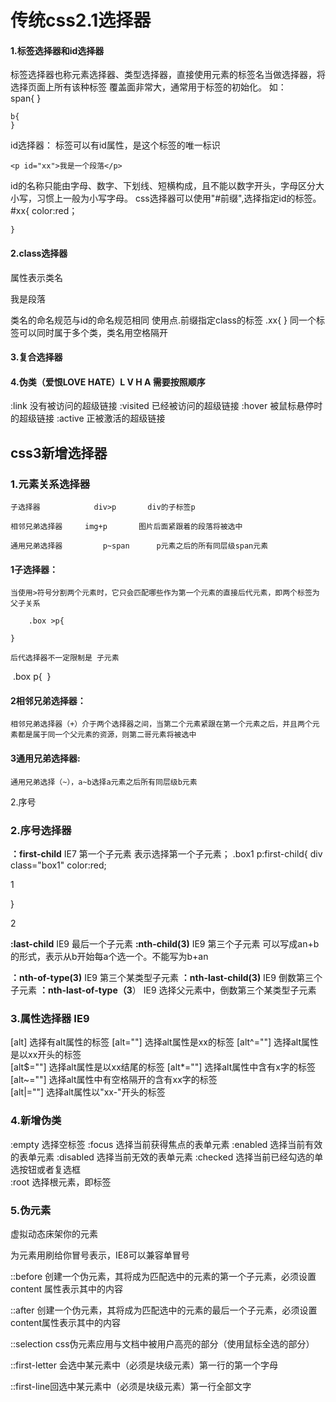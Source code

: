 # 传统css2.1选择器
#### 1.标签选择器和id选择器
标签选择器也称元素选择器、类型选择器，直接使用元素的标签名当做选择器，将选择页面上所有该种标签
覆盖面非常大，通常用于标签的初始化。
如：	
	span{
	}

	b{
	}
id选择器：
标签可以有id属性，是这个标签的唯一标识

	<p id="xx">我是一个段落</p>
id的名称只能由字母、数字、下划线、短横构成，且不能以数字开头，字母区分大小写，习惯上一般为小写字母。
css选择器可以使用"#前缀",选择指定id的标签。
	#xx{
	    color:red；

	}

#### 2.class选择器
属性表示类名
<p class="ss">我是段落</p>
类名的命名规范与id的命名规范相同
使用点.前缀指定class的标签
.xx{
}
同一个标签可以同时属于多个类，类名用空格隔开

#### 3.复合选择器
#### 4.伪类（爱恨LOVE HATE）L V H A  需要按照顺序

:link   	没有被访问的超级链接
:visited 	已经被访问的超级链接
:hover 		被鼠标悬停时的超级链接
:active 	正被激活的超级链接

## css3新增选择器
### 1.元素关系选择器

	子选择器  			div>p		div的子标签p
	
	相邻兄弟选择器  	img+p  		图片后面紧跟着的段落将被选中
	
	通用兄弟选择器 		p~span  	p元素之后的所有同层级span元素

#### 1子选择器：
	当使用>符号分割两个元素时，它只会匹配哪些作为第一个元素的直接后代元素，即两个标签为父子关系
	
		.box >p{
	
	}
	
	后代选择器不一定限制是 子元素

​		.box p{
​	}	
#### 2相邻兄弟选择器：
	相邻兄弟选择器（+）介于两个选择器之间，当第二个元素紧跟在第一个元素之后，并且两个元素都是属于同一个父元素的资源，则第二哥元素将被选中

#### 3通用兄弟选择器:
	通用兄弟选择（~），a~b选择a元素之后所有同层级b元素

2.序号
### 2.序号选择器
**：first-child**  	IE7			第一个子元素
表示选择第一个子元素；
.box1 p:first-child{			div class="box1"
	color:red;						<p>1</p>
}									<p>2</p>

**:last-child**			IE9		最后一个子元素
**:nth-child(3)**		IE9			第三个子元素
可以写成an+b的形式，表示从b开始每a个选一个。不能写为b+an

**：nth-of-type(3)**	IE9			第三个某类型子元素
**：nth-last-child(3)**		IE9		倒数第三个子元素
**：nth-last-of-type（3**）	IE9		选择父元素中，倒数第三个某类型子元素

### 3.属性选择器   IE9
 [alt]				选择有alt属性的标签
[alt=""]			选择alt属性是xx的标签
[alt^=""]			选择alt属性是以xx开头的标签	
[alt$=""]			选择alt属性是以xx结尾的标签
[alt*=""]			选择alt属性中含有x字的标签
[alt~=""]			选择alt属性中有空格隔开的含有xx字的标签	
[alt|=""]			选择alt属性以"xx-"开头的标签


### 4.新增伪类
:empty					选择空标签
:focus					选择当前获得焦点的表单元素
:enabled				选择当前有效的表单元素	
:disabled				选择当前无效的表单元素	
:checked				选择当前已经勾选的单选按钮或者复选框	
:root					选择根元素，即<html>标签

### 5.伪元素

虚拟动态床架你的元素

为元素用刷给你冒号表示，IE8可以兼容单冒号

::before 创建一个伪元素，其将成为匹配选中的元素的第一个子元素，必须设置content 属性表示其中的内容

::after 创建一个伪元素，其将成为匹配选中的元素的最后一个子元素，必须设置content属性表示其中的内容

::selection  css伪元素应用与文档中被用户高亮的部分（使用鼠标全选的部分）

::first-letter   会选中某元素中（必须是块级元素）第一行的第一个字母

::first-line回选中某元素中（必须是块级元素）第一行全部文字

